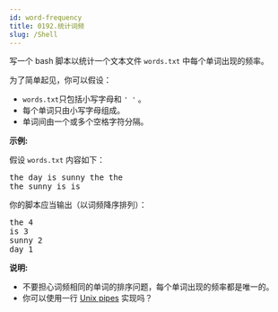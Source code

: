 ```yaml
---
id: word-frequency
title: 0192.统计词频
slug: /Shell
---
```

写一个 bash 脚本以统计一个文本文件 <code>words.txt</code> 中每个单词出现的频率。

为了简单起见，你可以假设：


- <code>words.txt</code>只包括小写字母和 <code>&#39; &#39;</code> 。
- 每个单词只由小写字母组成。
- 单词间由一个或多个空格字符分隔。

**示例:**

假设 <code>words.txt</code> 内容如下：


<pre>the day is sunny the the<br/>the sunny is is<br/></pre>

你的脚本应当输出（以词频降序排列）：


<pre>the 4<br/>is 3<br/>sunny 2<br/>day 1<br/></pre>

**说明:**


- 不要担心词频相同的单词的排序问题，每个单词出现的频率都是唯一的。
- 你可以使用一行 [Unix pipes](http://tldp.org/HOWTO/Bash-Prog-Intro-HOWTO-4.html) 实现吗？

